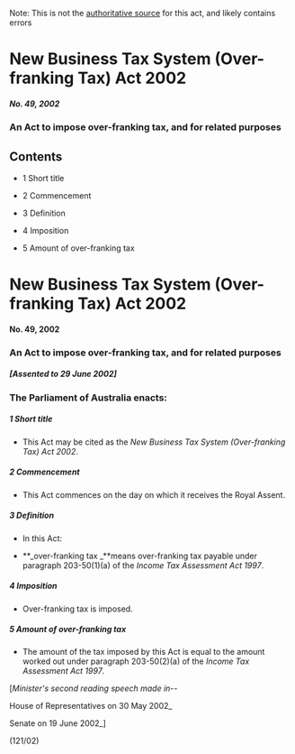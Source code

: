 Note: This is not the [authoritative source](https://www.comlaw.gov.au/Details/C2004C01223) for this act, and likely contains errors

# New Business Tax System (Over-franking Tax) Act 2002

##### No. 49, 2002

### An Act to impose over-franking tax, and for related purposes

## Contents

   * 1 Short title 

   * 2 Commencement 

   * 3 Definition 

   * 4 Imposition 

   * 5 Amount of over-franking tax 

# New Business Tax System (Over-franking Tax) Act 2002

#### No. 49, 2002

### An Act to impose over-franking tax, and for related purposes

##### [Assented to 29 June 2002]

### The Parliament of Australia enacts: 

##### 1  Short title

  * This Act may be cited as the _New Business Tax System (Over-franking Tax) Act 2002_.

##### 2  Commencement

  * This Act commences on the day on which it receives the Royal Assent.

##### 3  Definition

  * In this Act: 

  * **_over-franking tax _**means over-franking tax payable under paragraph 203-50(1)(a) of the _Income Tax Assessment Act 1997_.

##### 4  Imposition

  * Over-franking tax is imposed.

##### 5  Amount of over-franking tax

  * The amount of the tax imposed by this Act is equal to the amount worked out under paragraph 203-50(2)(a) of the _Income Tax Assessment Act 1997_.

[_Minister's second reading speech made in--_

House of Representatives on 30 May 2002_

Senate on 19 June 2002_]

(121/02)

